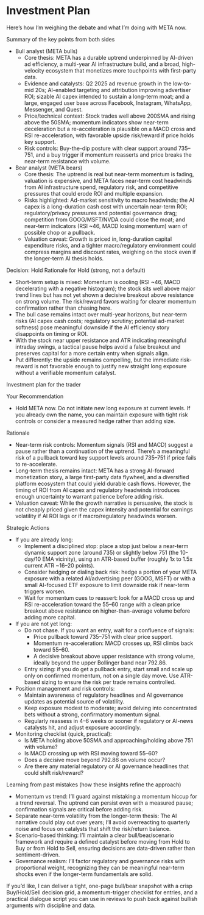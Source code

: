 # Investment Plan

Here’s how I’m weighing the debate and what I’m doing with META now.

Summary of the key points from both sides
- Bull analyst (META bulls)
  - Core thesis: META has a durable uptrend underpinned by AI-driven ad efficiency, a multi-year AI infrastructure build, and a broad, high-velocity ecosystem that monetizes more touchpoints with first-party data.
  - Evidence and catalysts: Q2 2025 ad revenue growth in the low-to-mid 20s; AI-enabled targeting and attribution improving advertiser ROI; sizable AI capex intended to sustain a long-term moat; and a large, engaged user base across Facebook, Instagram, WhatsApp, Messenger, and Quest.
  - Price/technical context: Stock trades well above 200SMA and rising above the 50SMA; momentum indicators show near-term deceleration but a re-acceleration is plausible on a MACD cross and RSI re-acceleration, with favorable upside risk/reward if price holds key support.
  - Risk controls: Buy-the-dip posture with clear support around 735–751, and a buy trigger if momentum reasserts and price breaks the near-term resistance with volume.
- Bear analyst (META bears)
  - Core thesis: The uptrend is real but near-term momentum is fading, valuation is expensive, and META faces near-term cost headwinds from AI infrastructure spend, regulatory risk, and competitive pressures that could erode ROI and multiple expansion.
  - Risks highlighted: Ad-market sensitivity to macro headwinds; the AI capex is a long-duration cash cost with uncertain near-term ROI; regulatory/privacy pressures and potential governance drag; competition from GOOG/MSFT/NVDA could close the moat; and near-term indicators (RSI ~46, MACD losing momentum) warn of possible chop or a pullback.
  - Valuation caveat: Growth is priced in, long-duration capital expenditure risks, and a tighter macro/regulatory environment could compress margins and discount rates, weighing on the stock even if the longer-term AI thesis holds.

Decision: Hold
Rationale for Hold (strong, not a default)
- Short-term setup is mixed: Momentum is cooling (RSI ~46, MACD decelerating with a negative histogram); the stock sits well above major trend lines but has not yet shown a decisive breakout above resistance on strong volume. The risk/reward favors waiting for clearer momentum confirmation rather than chasing here.
- The bull case remains intact over multi-year horizons, but near-term risks (AI capex cash costs; regulatory scrutiny; potential ad-market softness) pose meaningful downside if the AI efficiency story disappoints on timing or ROI.
- With the stock near upper resistance and ATR indicating meaningful intraday swings, a tactical pause helps avoid a false breakout and preserves capital for a more certain entry when signals align.
- Put differently: the upside remains compelling, but the immediate risk-reward is not favorable enough to justify new straight long exposure without a verifiable momentum catalyst.

Investment plan for the trader

Your Recommendation
- Hold META now. Do not initiate new long exposure at current levels. If you already own the name, you can maintain exposure with tight risk controls or consider a measured hedge rather than adding size.

Rationale
- Near-term risk controls: Momentum signals (RSI and MACD) suggest a pause rather than a continuation of the uptrend. There’s a meaningful risk of a pullback toward key support levels around 735–751 if price fails to re-accelerate.
- Long-term thesis remains intact: META has a strong AI-forward monetization story, a large first-party data flywheel, and a diversified platform ecosystem that could yield durable cash flows. However, the timing of ROI from AI capex and regulatory headwinds introduces enough uncertainty to warrant patience before adding risk.
- Valuation caveat: While the growth narrative is persuasive, the stock is not cheaply priced given the capex intensity and potential for earnings volatility if AI ROI lags or if macro/regulatory headwinds worsen.

Strategic Actions
- If you are already long:
  - Implement a disciplined stop: place a stop just below a near-term dynamic support zone (around 735) or slightly below 751 (the 10-day/10 EMA vicinity), using an ATR-based buffer (roughly 1x to 1.5x current ATR ~16–20 points).
  - Consider hedging or dialing back risk: hedge a portion of your META exposure with a related AI/advertising peer (GOOG, MSFT) or with a small AI-focused ETF exposure to limit downside risk if near-term triggers worsen.
  - Wait for momentum cues to reassert: look for a MACD cross up and RSI re-acceleration toward the 55–60 range with a clean price breakout above resistance on higher-than-average volume before adding more capital.
- If you are not yet long:
  - Do not chase. If you want an entry, wait for a confluence of signals:
    - Price pullback toward 735–751 with clear price support.
    - Momentum re-acceleration: MACD crosses up, RSI climbs back toward 55–60.
    - A decisive breakout above upper resistance with strong volume, ideally beyond the upper Bollinger band near 792.86.
  - Entry sizing: if you do get a pullback entry, start small and scale up only on confirmed momentum, not on a single day move. Use ATR-based sizing to ensure the risk per trade remains controlled.
- Position management and risk controls:
  - Maintain awareness of regulatory headlines and AI governance updates as potential source of volatility.
  - Keep exposure modest to moderate; avoid delving into concentrated bets without a strong, confirmatory momentum signal.
  - Regularly reassess in 4–6 weeks or sooner if regulatory or AI-news catalysts hit, and adjust exposure accordingly.
- Monitoring checklist (quick, practical):
  - Is META holding above 50SMA and approaching/holding above 751 with volume?
  - Is MACD crossing up with RSI moving toward 55–60?
  - Does a decisive move beyond 792.86 on volume occur?
  - Are there any material regulatory or AI governance headlines that could shift risk/reward?

Learning from past mistakes (how these insights refine the approach)
- Momentum vs trend: I’ll guard against mistaking a momentum hiccup for a trend reversal. The uptrend can persist even with a measured pause; confirmation signals are critical before adding risk.
- Separate near-term volatility from the longer-term thesis: The AI narrative could play out over years; I’ll avoid overreacting to quarterly noise and focus on catalysts that shift the risk/return balance.
- Scenario-based thinking: I’ll maintain a clear bull/bear/scenario framework and require a defined catalyst before moving from Hold to Buy or from Hold to Sell, ensuring decisions are data-driven rather than sentiment-driven.
- Governance realism: I’ll factor regulatory and governance risks with proportional weight, recognizing they can be meaningful near-term shocks even if the longer-term fundamentals are solid.

If you’d like, I can deliver a tight, one-page bull/bear snapshot with a crisp Buy/Hold/Sell decision grid, a momentum-trigger checklist for entries, and a practical dialogue script you can use in reviews to push back against bullish arguments with discipline and data.
